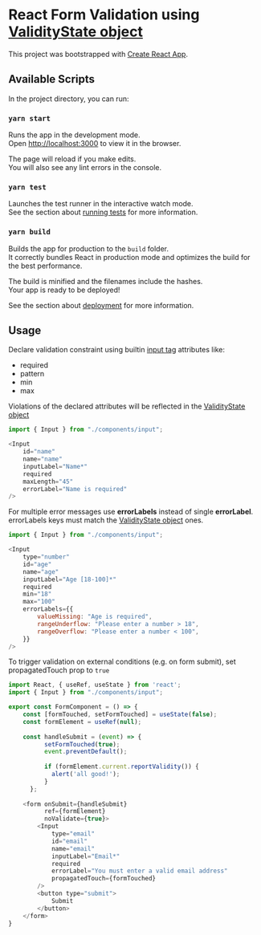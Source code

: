 # React Form Validation using [ValidityState object](https://developer.mozilla.org/en-US/docs/Web/API/ValidityState)

This project was bootstrapped with [Create React App](https://github.com/facebook/create-react-app).

## Available Scripts

In the project directory, you can run:

### `yarn start`

Runs the app in the development mode.\
Open [http://localhost:3000](http://localhost:3000) to view it in the browser.

The page will reload if you make edits.\
You will also see any lint errors in the console.

### `yarn test`

Launches the test runner in the interactive watch mode.\
See the section about [running tests](https://facebook.github.io/create-react-app/docs/running-tests) for more information.

### `yarn build`

Builds the app for production to the `build` folder.\
It correctly bundles React in production mode and optimizes the build for the best performance.

The build is minified and the filenames include the hashes.\
Your app is ready to be deployed!

See the section about [deployment](https://facebook.github.io/create-react-app/docs/deployment) for more information.

## Usage

Declare validation constraint using builtin [input tag](https://www.w3schools.com/tags/tag_input.asp) attributes like:

- required
- pattern
- min
- max

Violations of the declared attributes will be reflected in the [ValidityState object](https://developer.mozilla.org/en-US/docs/Web/API/ValidityState)

```Javascript
import { Input } from "./components/input";

<Input
    id="name"
    name="name"
    inputLabel="Name*"
    required
    maxLength="45"
    errorLabel="Name is required"
/>
```

For multiple error messages use **errorLabels** instead of single **errorLabel**. errorLabels keys must match the [ValidityState object](https://developer.mozilla.org/en-US/docs/Web/API/ValidityState) ones.

```Javascript
import { Input } from "./components/input";

<Input
    type="number"
    id="age"
    name="age"
    inputLabel="Age [18-100]*"
    required
    min="18"
    max="100"
    errorLabels={{
        valueMissing: "Age is required",
        rangeUnderflow: "Please enter a number > 18",
        rangeOverflow: "Please enter a number < 100",
    }}
/>
```

To trigger validation on external conditions (e.g. on form submit), set propagatedTouch prop to `true` 

```Javascript
import React, { useRef, useState } from 'react';
import { Input } from "./components/input";

export const FormComponent = () => {
    const [formTouched, setFormTouched] = useState(false);
    const formElement = useRef(null);
    
    const handleSubmit = (event) => {
          setFormTouched(true);
          event.preventDefault();
          
          if (formElement.current.reportValidity()) {
            alert('all good!');
          }
      };
    
    <form onSubmit={handleSubmit}
          ref={formElement}
          noValidate={true}>
        <Input
            type="email"
            id="email"
            name="email"
            inputLabel="Email*"
            required
            errorLabel="You must enter a valid email address"
            propagatedTouch={formTouched}
        />
        <button type="submit">
            Submit
        </button>
    </form>
}
```